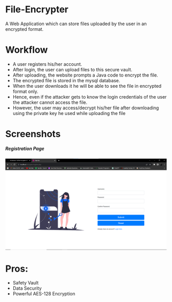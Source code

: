 # File-Encrypter
 A Web Application which can store files uploaded by the user in an encrypted format.

<h1>Workflow</h1>
<ul>
 <li>A user registers his/her account.</li>
 <li>After login, the user can upload files to this secure vault.</li>
 <li>After uploading, the website prompts a Java code to encrypt the file.</li>
 <li>The encrypted file is stored in the mysql database.</li>
 <li>When the user downloads it he will be able to see the file in encrypted format only.</li>
 <li>Hence, even if the attacker gets to know the login credentials of the user the attacker cannot access the file.</li>
 <li>However, the user may access/decrypt his/her file after downloading using the private key he used while uploading the file</li>
</ul>

<h1>Screenshots</h1>
<h5>Registration Page</h5>
 <img src="https://github.com/Archisman-13/File-Encrypter/blob/main/uploads/Registration.png">
 
 <h1>Pros:</h1>
 <ul>
  <li>Safety Vault</li>
  <li>Data Security</li>
  <li>Powerful AES-128 Encryption</li>
 </ul>
